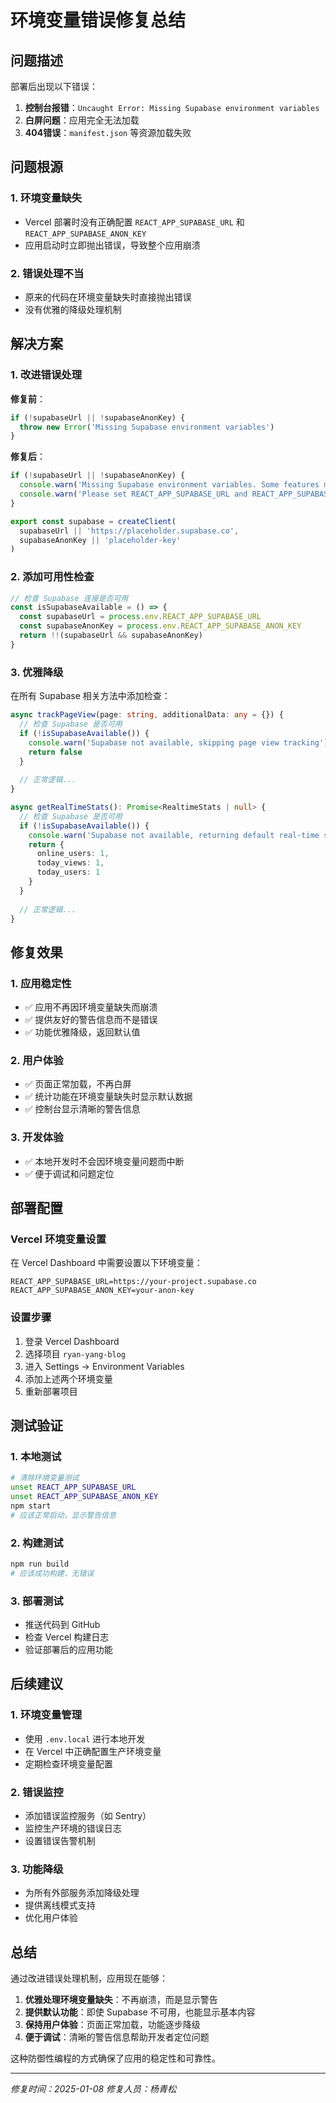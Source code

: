 # 环境变量错误修复总结

## 问题描述

部署后出现以下错误：
1. **控制台报错**：`Uncaught Error: Missing Supabase environment variables`
2. **白屏问题**：应用完全无法加载
3. **404错误**：`manifest.json` 等资源加载失败

## 问题根源

### 1. 环境变量缺失
- Vercel 部署时没有正确配置 `REACT_APP_SUPABASE_URL` 和 `REACT_APP_SUPABASE_ANON_KEY`
- 应用启动时立即抛出错误，导致整个应用崩溃

### 2. 错误处理不当
- 原来的代码在环境变量缺失时直接抛出错误
- 没有优雅的降级处理机制

## 解决方案

### 1. 改进错误处理

**修复前**：
```typescript
if (!supabaseUrl || !supabaseAnonKey) {
  throw new Error('Missing Supabase environment variables')
}
```

**修复后**：
```typescript
if (!supabaseUrl || !supabaseAnonKey) {
  console.warn('Missing Supabase environment variables. Some features may not work properly.')
  console.warn('Please set REACT_APP_SUPABASE_URL and REACT_APP_SUPABASE_ANON_KEY')
}

export const supabase = createClient(
  supabaseUrl || 'https://placeholder.supabase.co',
  supabaseAnonKey || 'placeholder-key'
)
```

### 2. 添加可用性检查

```typescript
// 检查 Supabase 连接是否可用
const isSupabaseAvailable = () => {
  const supabaseUrl = process.env.REACT_APP_SUPABASE_URL
  const supabaseAnonKey = process.env.REACT_APP_SUPABASE_ANON_KEY
  return !!(supabaseUrl && supabaseAnonKey)
}
```

### 3. 优雅降级

在所有 Supabase 相关方法中添加检查：

```typescript
async trackPageView(page: string, additionalData: any = {}) {
  // 检查 Supabase 是否可用
  if (!isSupabaseAvailable()) {
    console.warn('Supabase not available, skipping page view tracking')
    return false
  }
  
  // 正常逻辑...
}

async getRealTimeStats(): Promise<RealtimeStats | null> {
  // 检查 Supabase 是否可用
  if (!isSupabaseAvailable()) {
    console.warn('Supabase not available, returning default real-time stats')
    return {
      online_users: 1,
      today_views: 1,
      today_users: 1
    }
  }
  
  // 正常逻辑...
}
```

## 修复效果

### 1. 应用稳定性
- ✅ 应用不再因环境变量缺失而崩溃
- ✅ 提供友好的警告信息而不是错误
- ✅ 功能优雅降级，返回默认值

### 2. 用户体验
- ✅ 页面正常加载，不再白屏
- ✅ 统计功能在环境变量缺失时显示默认数据
- ✅ 控制台显示清晰的警告信息

### 3. 开发体验
- ✅ 本地开发时不会因环境变量问题而中断
- ✅ 便于调试和问题定位

## 部署配置

### Vercel 环境变量设置

在 Vercel Dashboard 中需要设置以下环境变量：

```env
REACT_APP_SUPABASE_URL=https://your-project.supabase.co
REACT_APP_SUPABASE_ANON_KEY=your-anon-key
```

### 设置步骤

1. 登录 Vercel Dashboard
2. 选择项目 `ryan-yang-blog`
3. 进入 Settings → Environment Variables
4. 添加上述两个环境变量
5. 重新部署项目

## 测试验证

### 1. 本地测试
```bash
# 清除环境变量测试
unset REACT_APP_SUPABASE_URL
unset REACT_APP_SUPABASE_ANON_KEY
npm start
# 应该正常启动，显示警告信息
```

### 2. 构建测试
```bash
npm run build
# 应该成功构建，无错误
```

### 3. 部署测试
- 推送代码到 GitHub
- 检查 Vercel 构建日志
- 验证部署后的应用功能

## 后续建议

### 1. 环境变量管理
- 使用 `.env.local` 进行本地开发
- 在 Vercel 中正确配置生产环境变量
- 定期检查环境变量配置

### 2. 错误监控
- 添加错误监控服务（如 Sentry）
- 监控生产环境的错误日志
- 设置错误告警机制

### 3. 功能降级
- 为所有外部服务添加降级处理
- 提供离线模式支持
- 优化用户体验

## 总结

通过改进错误处理机制，应用现在能够：

1. **优雅处理环境变量缺失**：不再崩溃，而是显示警告
2. **提供默认功能**：即使 Supabase 不可用，也能显示基本内容
3. **保持用户体验**：页面正常加载，功能逐步降级
4. **便于调试**：清晰的警告信息帮助开发者定位问题

这种防御性编程的方式确保了应用的稳定性和可靠性。

---

*修复时间：2025-01-08*
*修复人员：杨青松*
